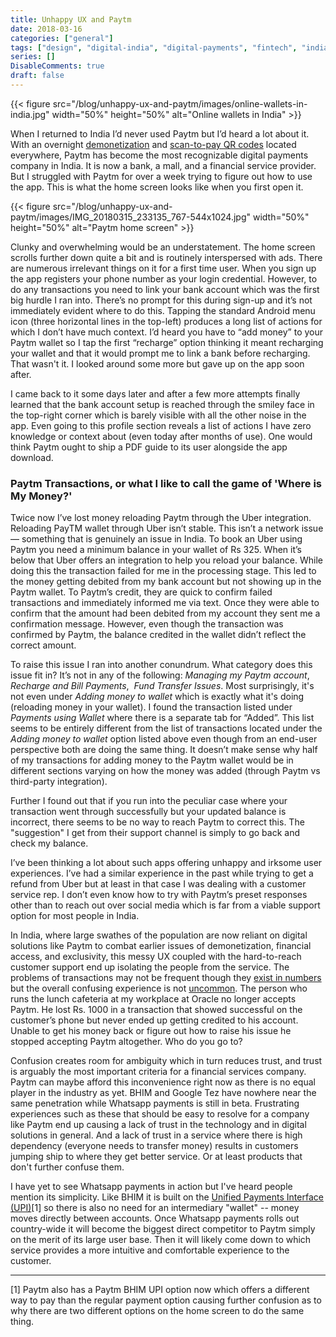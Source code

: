```yaml
---
title: Unhappy UX and Paytm
date: 2018-03-16
categories: ["general"]
tags: ["design", "digital-india", "digital-payments", "fintech", "india", "messy-ux", "mobile-design", "paytm", "technology", "ui-ux", "unhappy-ux", "upi"]
series: []
DisableComments: true
draft: false
---
```


{{< figure src="/blog/unhappy-ux-and-paytm/images/online-wallets-in-india.jpg" width="50%" height="50%" alt="Online wallets in India" >}}

When I returned to India I’d never used Paytm but I’d heard a lot about it. With an overnight [demonetization](https://en.wikipedia.org/wiki/2016_Indian_banknote_demonetisation) and [scan-to-pay QR codes](https://blog.paytm.com/accepting-payments-from-your-customers-through-paytm-qr-code-is-easier-than-ever-13ed06d8a4ba) located everywhere, Paytm has become the most recognizable digital payments company in India. It is now a bank, a mall, and a financial service provider. But I struggled with Paytm for over a week trying to figure out how to use the app. This is what the home screen looks like when you first open it.

{{< figure src="/blog/unhappy-ux-and-paytm/images/IMG_20180315_233135_767-544x1024.jpg" width="50%" height="50%" alt="Paytm home screen" >}}

Clunky and overwhelming would be an understatement. The home screen scrolls further down quite a bit and is routinely interspersed with ads. There are numerous irrelevant things on it for a first time user. When you sign up the app registers your phone number as your login credential. However, to do any transactions you need to link your bank account which was the first big hurdle I ran into. There’s no prompt for this during sign-up and it’s not immediately evident where to do this. Tapping the standard Android menu icon (three horizontal lines in the top-left) produces a long list of actions for which I don’t have much context. I’d heard you have to “add money” to your Paytm wallet so I tap the first “recharge” option thinking it meant recharging your wallet and that it would prompt me to link a bank before recharging. That wasn't it. I looked around some more but gave up on the app soon after.

I came back to it some days later and after a few more attempts finally learned that the bank account setup is reached through the smiley face in the top-right corner which is barely visible with all the other noise in the app. Even going to this profile section reveals a list of actions I have zero knowledge or context about (even today after months of use). One would think Paytm ought to ship a PDF guide to its user alongside the app download.

### Paytm Transactions, or what I like to call the game of 'Where is My Money?'

Twice now I’ve lost money reloading Paytm through the Uber integration. Reloading PayTM wallet through Uber isn’t stable. This isn’t a network issue — something that is genuinely an issue in India. To book an Uber using Paytm you need a minimum balance in your wallet of Rs 325. When it’s below that Uber offers an integration to help you reload your balance. While doing this the transaction failed for me in the processing stage. This led to the money getting debited from my bank account but not showing up in the Paytm wallet. To Paytm’s credit, they are quick to confirm failed transactions and immediately informed me via text. Once they were able to confirm that the amount had been debited from my account they sent me a confirmation message. However, even though the transaction was confirmed by Paytm, the balance credited in the wallet didn’t reflect the correct amount.

To raise this issue I ran into another conundrum. What category does this issue fit in? It’s not in any of the following: _Managing my Paytm account_, _Recharge and Bill Payments_,  _Fund Transfer Issues_. Most surprisingly, it's not even under _Adding money to wallet_ which is exactly what it's doing (reloading money in your wallet). I found the transaction listed under _Payments using Wallet_ where there is a separate tab for “Added”. This list seems to be entirely different from the list of transactions located under the _Adding money to wallet_ option listed above even though from an end-user perspective both are doing the same thing. It doesn’t make sense why half of my transactions for adding money to the Paytm wallet would be in different sections varying on how the money was added (through Paytm vs third-party integration).

Further I found out that if you run into the peculiar case where your transaction went through successfully but your updated balance is incorrect, there seems to be no way to reach Paytm to correct this. The "suggestion" I get from their support channel is simply to go back and check my balance.

I’ve been thinking a lot about such apps offering unhappy and irksome user experiences. I’ve had a similar experience in the past while trying to get a refund from Uber but at least in that case I was dealing with a customer service rep. I don’t even know how to try with Paytm’s preset responses other than to reach out over social media which is far from a viable support option for most people in India.

In India, where large swathes of the population are now reliant on digital solutions like Paytm to combat earlier issues of demonetization, financial access, and exclusivity, this messy UX coupled with the hard-to-reach customer support end up isolating the people from the service. The problems of transactions may not be frequent though they [exist in numbers](https://timesofindia.indiatimes.com/companies/transaction-issues-on-paytm-continue/articleshow/56141117.cms) but the overall confusing experience is not [uncommon](https://telecomtalk.info/paytm-customer-issue/123126/). The person who runs the lunch cafeteria at my workplace at Oracle no longer accepts Paytm. He lost Rs. 1000 in a transaction that showed successful on the customer’s phone but never ended up getting credited to his account. Unable to get his money back or figure out how to raise his issue he stopped accepting Paytm altogether. Who do you go to?

Confusion creates room for ambiguity which in turn reduces trust, and trust is arguably the most important criteria for a financial services company. Paytm can maybe afford this inconvenience right now as there is no equal player in the industry as yet. BHIM and Google Tez have nowhere near the same penetration while Whatsapp payments is still in beta. Frustrating experiences such as these that should be easy to resolve for a company like Paytm end up causing a lack of trust in the technology and in digital solutions in general. And a lack of trust in a service where there is high dependency (everyone needs to transfer money) results in customers jumping ship to where they get better service. Or at least products that don't further confuse them.

I have yet to see Whatsapp payments in action but I've heard people mention its simplicity. Like BHIM it is built on the [Unified Payments Interface (UPI)](http://cashlessindia.gov.in/upi.html)\[1\] so there is also no need for an intermediary "wallet" -- money moves directly between accounts. Once Whatsapp payments rolls out country-wide it will become the biggest direct competitor to Paytm simply on the merit of its large user base. Then it will likely come down to which service provides a more intuitive and comfortable experience to the customer.


* * *

\[1\] Paytm also has a Paytm BHIM UPI option now which offers a different way to pay than the regular payment option causing further confusion as to why there are two different options on the home screen to do the same thing.

<br>